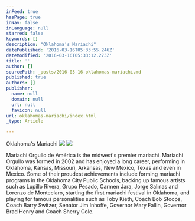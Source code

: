 ```yaml
---
inFeed: true
hasPage: true
inNav: false
inLanguage: null
starred: false
keywords: []
description: "Oklahoma's Mariachi"
datePublished: '2016-03-16T05:33:55.246Z'
dateModified: '2016-03-16T05:33:12.273Z'
title: ''
author: []
sourcePath: _posts/2016-03-16-oklahomas-mariachi.md
published: true
authors: []
publisher:
  name: null
  domain: null
  url: null
  favicon: null
url: oklahomas-mariachi/index.html
_type: Article

---
```

Oklahoma's Mariachi
![](https://the-grid-user-content.s3-us-west-2.amazonaws.com/29620bdf-ed66-4ead-bb95-b494f34d621d.jpg)
![](https://the-grid-user-content.s3-us-west-2.amazonaws.com/655055b0-1fc5-491d-af16-c08c66043941.jpg)

Mariachi Orgullo de América is the midwest's premier mariachi.  Mariachi Orgullo was formed in 2002 and has enjoyed a long career, performing in Oklahoma, Kansas, Missouri, Arkansas, New Mexico, Texas and even in Mexico.  Some of their proudest achievements include forming mariachi programs in the Oklahoma City Public Schools, backing up famous artists such as Lupillo Rivera, Grupo Pesado, Carmen Jara, Jorge Salinas and Lorenzo de Monteclaro, starting the first mariachi festival in Oklahoma, and playing for famous personalities such as Toby Kieth, Coach Bob Stoops, Coach Barry Switzer, Senator Jim Inhoffe, Governor Mary Fallin, Governor Brad Henry and Coach Sherry Cole.